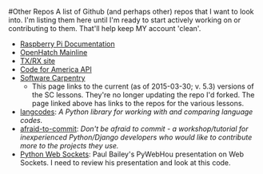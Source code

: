 #Other Repos
A list of Github (and perhaps other) repos that I want to look into. I'm listing them here until I'm ready to start actively working on or contributing to them. That'll help keep MY account 'clean'.

-  [Raspberry Pi Documentation](https://github.com/raspberrypi/documentation)
-  [OpenHatch Mainline](https://github.com/openhatch/oh-mainline)
-  [TX/RX site](https://github.com/chriscauley/txrx.org)
-  [Code for America API](https://github.com/codeforamerica/cfapi)
-  [Software Carpentry](http://software-carpentry.org/lessons.html)
    +  This page links to the current (as of 2015-03-30; v. 5.3) versions of the SC lessons. They're no longer updating the repo I'd forked. The page linked above has links to the repos for the various lessons.
-  [langcodes](https://github.com/LuminosoInsight/langcodes): *A Python library for working with and comparing language codes.*
-  [afraid-to-commit](https://github.com/evildmp/afraid-to-commit): *Don't be afraid to commit - a workshop/tutorial for inexperienced Python/Django developers who would like to contribute more to the projects they use.*
-  [Python Web Sockets](https://github.com/pizzapanther/Python-Web-Sockets): Paul Bailey's PyWebHou presentation on Web Sockets. I need to review his presentation and look at this code.